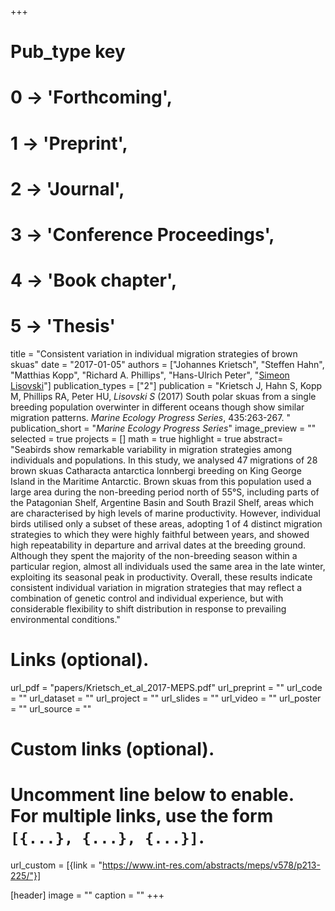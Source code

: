 +++
# Pub_type key
# 0 -> 'Forthcoming',
# 1 -> 'Preprint',
# 2 -> 'Journal',
# 3 -> 'Conference Proceedings',
# 4 -> 'Book chapter',
# 5 -> 'Thesis'
  
title = "Consistent variation in individual migration strategies of brown skuas"
date = "2017-01-05"
authors = ["Johannes Krietsch", "Steffen Hahn", "Matthias Kopp", "Richard A. Phillips", "Hans-Ulrich Peter", "[Simeon Lisovski](hhttps://slisovski.netlify.com/)"]
publication_types = ["2"]
publication = "Krietsch J, Hahn S, Kopp M, Phillips RA, Peter HU, *Lisovski S* (2017) South polar skuas from a single breeding population overwinter in different oceans though show similar migration patterns. _Marine Ecology Progress Series_,  435:263-267. "
publication_short = "_Marine Ecology Progress Series_"
image_preview = ""
selected = true
projects = []
math = true
highlight = true
abstract= "Seabirds show remarkable variability in migration strategies among individuals and populations. In this study, we analysed 47 migrations of 28 brown skuas Catharacta antarctica lonnbergi breeding on King George Island in the Maritime Antarctic. Brown skuas from this population used a large area during the non-breeding period north of 55°S, including parts of the Patagonian Shelf, Argentine Basin and South Brazil Shelf, areas which are characterised by high levels of marine productivity. However, individual birds utilised only a subset of these areas, adopting 1 of 4 distinct migration strategies to which they were highly faithful between years, and showed high repeatability in departure and arrival dates at the breeding ground. Although they spent the majority of the non-breeding season within a particular region, almost all individuals used the same area in the late winter, exploiting its seasonal peak in productivity. Overall, these results indicate consistent individual variation in migration strategies that may reflect a combination of genetic control and individual experience, but with considerable flexibility to shift distribution in response to prevailing environmental conditions."
  
# Links (optional).
url_pdf = "papers/Krietsch_et_al_2017-MEPS.pdf"
url_preprint = ""
url_code = ""
url_dataset = ""
url_project = ""
url_slides = ""
url_video = ""
url_poster = ""
url_source = ""
  
# Custom links (optional).
#   Uncomment line below to enable. For multiple links, use the form `[{...}, {...}, {...}]`.
url_custom = [{link = "https://www.int-res.com/abstracts/meps/v578/p213-225/"}]
  
[header]
image = ""
caption = ""
+++
